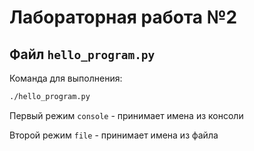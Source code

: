 # Лабораторная работа №2

## Файл `hello_program.py`


Команда для выполнения:
```bash
./hello_program.py
```

Первый режим `console` - принимает имена из консоли 

Второй режим `file` - принимает имена из файла